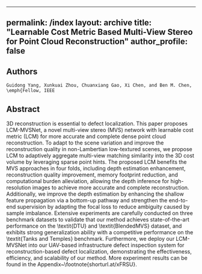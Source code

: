 
---
permalink: /index
layout: archive
title: "Learnable Cost Metric Based Multi-View Stereo for Point Cloud Reconstruction"
author_profile: false
---

## Authors

	
	Guidong Yang, Xunkuai Zhou, Chuanxiang Gao, Xi Chen, and Ben M. Chen, \emph{Fellow, IEEE

## Abstract
3D reconstruction is essential to defect localization. This paper proposes LCM-MVSNet, a novel multi-view stereo (MVS) network with learnable cost metric (LCM) for more accurate and complete dense point cloud reconstruction. To adapt to the scene variation and improve the reconstruction quality in non-Lambertian low-textured scenes, we propose LCM to adaptively aggregate multi-view matching similarity into the 3D cost volume by leveraging sparse point hints. The proposed LCM benefits the MVS approaches in four folds, including depth estimation enhancement, reconstruction quality improvement, memory footprint reduction, and computational burden alleviation, allowing the depth inference for high-resolution images to achieve more accurate and complete reconstruction. Additionally, we improve the depth estimation by enhancing the shallow feature propagation via a bottom-up pathway and strengthen the end-to-end supervision by adapting the focal loss to reduce ambiguity caused by sample imbalance. Extensive experiments are carefully conducted on three benchmark datasets to validate that our method achieves state-of-the-art performance on the \textit{DTU} and \textit{BlendedMVS} dataset, and exhibits strong generalization ability with a competitive performance on the \textit{Tanks and Temples} benchmark. Furthermore, we deploy our LCM-MVSNet into our UAV-based infrastructure defect inspection system for reconstruction-based defect localization, demonstrating the effectiveness, efficiency, and scalability of our method. More experiment results can be found in the Appendix~\footnote{shorturl.at/xFRSU}.

